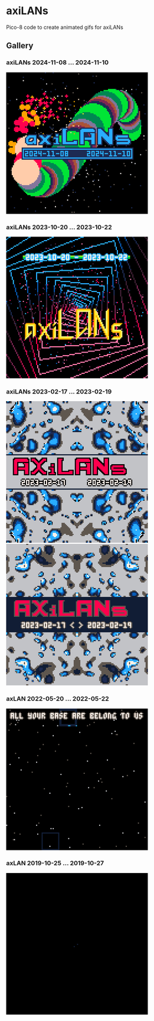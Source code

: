 # axiLANs

Pico-8 code to create animated gifs for axiLANs

## Gallery

### axiLANs 2024-11-08 ... 2024-11-10

![axiLANs](images/axiLANs%202024-11.gif)

### axiLANs 2023-10-20 ... 2023-10-22

![axiLANs](images/axiLANs%202023-10.gif)

### axiLANs 2023-02-17 ... 2023-02-19

![axiLANs](images/axiLANs%202023-02%20(light).gif) ![axiLANs](images/axiLANs%202023-02%20(dark).gif)

### axLAN 2022-05-20 ... 2022-05-22

![axiLANs](images/axlan2022.gif)

### axLAN 2019-10-25 ... 2019-10-27

![axiLANs](images/axlan2019.gif)
